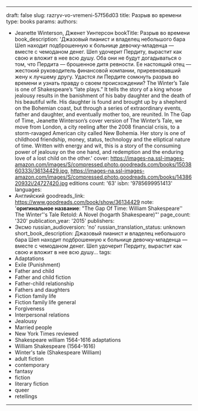 ---


draft: false
slug: razryv-vo-vremeni-57f56d03
title: Разрыв во времени
type: books
params:
  authors:
  - Jeanette Winterson, Дженет Уинтерсон
  bookTitle: Разрыв во времени
  book_description: 'Джазовый пианист и владелец небольшого бара Шеп находит подброшенную
    к больнице девочку-младенца — вместе с чемоданом денег. Шеп удочерит Пердиту,
    вырастит как свою и вложит в нее всю душу. Оба они не будут догадываться о том,
    что Пердита — брошенное дитя ревности. Ее настоящий отец — жестокий руководитель
    финансовой компании, приревновавший жену к лучшему другу. Удастся ли Пердите сомкнуть
    разрыв во времени и узнать правду о своем происхождении?
    The Winter’s Tale is one of Shakespeare’s “late plays.” It tells the story of
    a king whose jealousy results in the banishment of his baby daughter and the death
    of his beautiful wife. His daughter is found and brought up by a shepherd on the
    Bohemian coast, but through a series of extraordinary events, father and daughter,
    and eventually mother too, are reunited. In The Gap of Time, Jeanette Winterson’s
    cover version of The Winter’s Tale, we move from London, a city reeling after
    the 2008 financial crisis, to a storm-ravaged American city called New Bohemia.
    Her story is one of childhood friendship, money, status, technology and the elliptical
    nature of time. Written with energy and wit, this is a story of the consuming
    power of jealousy on the one hand, and redemption and the enduring love of a lost
    child on the other.'
  cover: https://images-na.ssl-images-amazon.com/images/S/compressed.photo.goodreads.com/books/1503860333i/36134429.jpg,
    https://images-na.ssl-images-amazon.com/images/S/compressed.photo.goodreads.com/books/1438620932i/24727420.jpg
  editions count: '63'
  isbn: '9785699951413'
  languages:
  - Английский
  goodreads_link: https://www.goodreads.com/book/show/36134429
  note: '**оригинальное название**: "The Gap Of Time: William Shakespeare'' The Winter''s
    Tale Retold: A Novel (hogarth Shakespeare)"'
  page_count: '320'
  publication_year: '2015'
  publishers:
  - Эксмо
  russian_audioversion: 'no'
  russian_translation_status: unknown
  short_book_description: Джазовый пианист и владелец небольшого бара Шеп находит
    подброшенную к больнице девочку-младенца — вместе с чемоданом денег. Шеп удочерит
    Пердиту, вырастит как свою и вложит в нее всю душу...
  tags:
  - Adaptations
  - Exile (Punishment)
  - Father and child
  - Father and child fiction
  - Father-child relationship
  - Fathers and daughters
  - Fiction family life
  - Fiction family life general
  - Forgiveness
  - Interpersonal relations
  - Jealousy
  - Married people
  - New York Times reviewed
  - Shakespeare william 1564-1616 adaptations
  - William Shakespeare (1564-1616)
  - Winter's tale (Shakespeare William)
  - adult fiction
  - contemporary
  - fantasy
  - fiction
  - literary fiction
  - queer
  - retellings
---